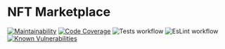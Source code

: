 # NFT Marketplace
[![Maintainability](https://qlty.sh/gh/iFoxtrot33/projects/nft_marketplace/maintainability.svg)](https://qlty.sh/gh/iFoxtrot33/projects/nft_marketplace)
[![Code Coverage](https://qlty.sh/gh/iFoxtrot33/projects/nft_marketplace/coverage.svg)](https://qlty.sh/gh/iFoxtrot33/projects/nft_marketplace)
![Tests workflow](https://github.com/iFoxtrot33/nft_marketplace/actions/workflows/tests.yml/badge.svg)
![EsLint workflow](https://github.com/iFoxtrot33/nft_marketplace/actions/workflows/lint.yml/badge.svg)
[![Known Vulnerabilities](https://snyk.io/test/github/iFoxtrot33/nft_marketplace/badge.svg)](https://snyk.io/test/github/iFoxtrot33/nft_marketplace)